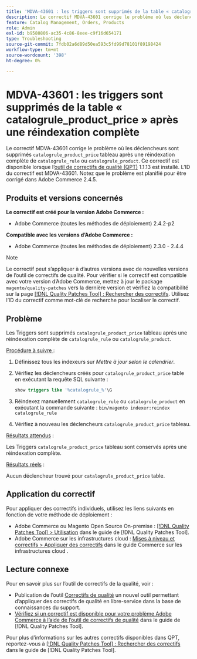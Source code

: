 ```yaml
---
title: 'MDVA-43601 : les triggers sont supprimés de la table « catalogrule_product_price » après une réindexation complète'
description: Le correctif MDVA-43601 corrige le problème où les déclencheurs sont supprimés de la table « catalogrule_product_price » après une réindexation complète de « catalogrule_rule » ou « catalogrule_product ». Ce correctif est disponible lorsque l’outil [Outil de correctifs de la qualité (QPT)](https://experienceleague.adobe.com/en/docs/commerce-operations/tools/quality-patches-tool/quality-patches-tool-to-self-serve-quality-patches) 1.1.13 est installé. L’ID du correctif est MDVA-43601. Notez que le problème est planifié pour être corrigé dans Adobe Commerce 2.4.5.
feature: Catalog Management, Orders, Products
role: Admin
exl-id: b9580806-ac35-4c86-8eee-c9f16d654171
type: Troubleshooting
source-git-commit: 7fdb02a6d89d50ea593c5fd99d78101f89198424
workflow-type: tm+mt
source-wordcount: '398'
ht-degree: 0%

---
```


# MDVA-43601 : les triggers sont supprimés de la table « catalogrule_product_price » après une réindexation complète

Le correctif MDVA-43601 corrige le problème où les déclencheurs sont supprimés `catalogrule_product_price` tableau après une réindexation complète de `catalogrule_rule` ou `catalogrule_product`. Ce correctif est disponible lorsque l’[outil de correctifs de qualité (QPT)](https://experienceleague.adobe.com/en/docs/commerce-operations/tools/quality-patches-tool/quality-patches-tool-to-self-serve-quality-patches) 1.1.13 est installé. L’ID du correctif est MDVA-43601. Notez que le problème est planifié pour être corrigé dans Adobe Commerce 2.4.5.

## Produits et versions concernés

**Le correctif est créé pour la version Adobe Commerce :**

* Adobe Commerce (toutes les méthodes de déploiement) 2.4.2-p2

**Compatible avec les versions d’Adobe Commerce :**

* Adobe Commerce (toutes les méthodes de déploiement) 2.3.0 - 2.4.4

>[!NOTE]
>
>Le correctif peut s’appliquer à d’autres versions avec de nouvelles versions de l’outil de correctifs de qualité. Pour vérifier si le correctif est compatible avec votre version d’Adobe Commerce, mettez à jour le package `magento/quality-patches` vers la dernière version et vérifiez la compatibilité sur la page [[!DNL Quality Patches Tool] : Rechercher des correctifs](https://experienceleague.adobe.com/en/docs/commerce-operations/tools/quality-patches-tool/quality-patches-tool-to-self-serve-quality-patches). Utilisez l’ID du correctif comme mot-clé de recherche pour localiser le correctif.

## Problème

Les Triggers sont supprimés `catalogrule_product_price` tableau après une réindexation complète de `catalogrule_rule` ou `catalogrule_product`.

<u>Procédure à suivre </u> :

1. Définissez tous les indexeurs sur *Mettre à jour selon le calendrier*.
1. Vérifiez les déclencheurs créés pour `catalogrule_product_price` table en exécutant la requête SQL suivante :

   ```sql
   show triggers like '%catalogrule_%'\G
   ```

1. Réindexez manuellement `catalogrule_rule` ou `catalogrule_product` en exécutant la commande suivante : `bin/magento indexer:reindex catalogrule_rule`
1. Vérifiez à nouveau les déclencheurs `catalogrule_product_price` tableau.

<u>Résultats attendus</u> :

Les Triggers `catalogrule_product_price` tableau sont conservés après une réindexation complète.

<u>Résultats réels</u> :

Aucun déclencheur trouvé pour `catalogrule_product_price` table.

## Application du correctif

Pour appliquer des correctifs individuels, utilisez les liens suivants en fonction de votre méthode de déploiement :

* Adobe Commerce ou Magento Open Source On-premise : [[!DNL Quality Patches Tool] > Utilisation](/help/tools/quality-patches-tool/usage.md) dans le guide de [!DNL Quality Patches Tool].
* Adobe Commerce sur les infrastructures cloud : [Mises à niveau et correctifs > Appliquer des correctifs](https://experienceleague.adobe.com/docs/commerce-cloud-service/user-guide/develop/upgrade/apply-patches.html) dans le guide Commerce sur les infrastructures cloud .

## Lecture connexe

Pour en savoir plus sur l’outil de correctifs de la qualité, voir :

* Publication de l’outil [Correctifs de qualité](https://experienceleague.adobe.com/en/docs/commerce-operations/tools/quality-patches-tool/quality-patches-tool-to-self-serve-quality-patches) un nouvel outil permettant d’appliquer des correctifs de qualité en libre-service dans la base de connaissances du support.
* [Vérifiez si un correctif est disponible pour votre problème Adobe Commerce à l’aide de l’outil de correctifs de qualité](/help/tools/quality-patches-tool/patches-available-in-qpt/check-patch-for-magento-issue-with-magento-quality-patches.md) dans le guide de [!DNL Quality Patches Tool].

Pour plus d’informations sur les autres correctifs disponibles dans QPT, reportez-vous à [[!DNL Quality Patches Tool] : Rechercher des correctifs](https://experienceleague.adobe.com/tools/commerce-quality-patches/index.html) dans le guide de [!DNL Quality Patches Tool].
